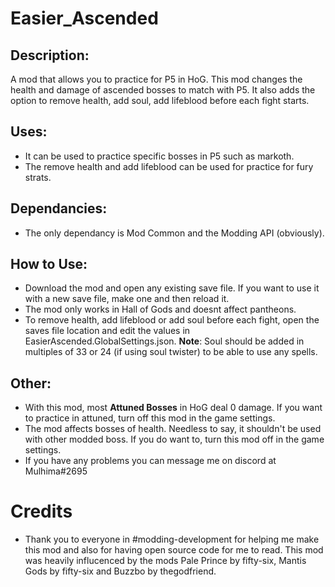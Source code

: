 # Easier_Ascended

## Description:
A mod that allows you to practice for P5 in HoG. This mod changes the health and damage of ascended bosses to match with P5. It also adds the option to remove health, add soul,  add lifeblood before each fight starts.
  
## Uses:
- It can be used to practice specific bosses in P5 such as markoth.
- The remove health and add lifeblood can be used for practice for fury strats.

## Dependancies:
- The only dependancy is Mod Common and the Modding API (obviously).

## How to Use:
- Download the mod and open any existing save file. If you want to use it with a new save file, make one and then reload it.
- The mod only works in Hall of Gods and doesnt affect pantheons.
- To remove health, add lifeblood or add soul before each fight, open the saves file location and edit the values in EasierAscended.GlobalSettings.json. **Note**: Soul should be added in multiples of 33 or 24 (if using soul twister) to be able to use any spells.


## Other:
- With this mod, most **Attuned Bosses** in HoG deal 0 damage. If you want to practice in attuned, turn off this mod in the game settings.
- The mod affects bosses of health. Needless to say, it shouldn't be used with other modded boss. If you do want to, turn this mod off in the game settings.
- If you have any problems you can message me on discord at Mulhima#2695

# Credits
- Thank you to everyone in #modding-development for helping me make this mod and also for having open source code for me to read. This mod was heavily influcenced by the mods Pale Prince by fifty-six, Mantis Gods by fifty-six and Buzzbo by thegodfriend.

